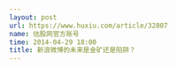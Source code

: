```yaml
---
layout: post
url: https://www.huxiu.com/article/32807
name: 估股网官方账号
time: 2014-04-29 18:00
title: 新浪微博的未来是金矿还是陷阱？
---
```

